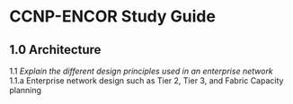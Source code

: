 # CCNP-ENCOR Study Guide

## **1.0 Architecture**
1.1 *Explain the different design principles used in an enterprise network*  
1.1.a Enterprise network design such as Tier 2, Tier 3, and Fabric Capacity planning 
